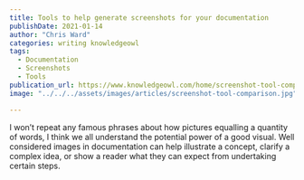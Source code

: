 ```yaml
---
title: Tools to help generate screenshots for your documentation
publishDate: 2021-01-14
author: "Chris Ward"
categories: writing knowledgeowl
tags: 
  - Documentation
  - Screenshots
  - Tools
publication_url: https://www.knowledgeowl.com/home/screenshot-tool-comparison
image: "../../../assets/images/articles/screenshot-tool-comparison.jpg"

---
```


I won’t repeat any famous phrases about how pictures equalling a quantity of words, I think we all understand the potential power of a good visual. Well considered images in documentation can help illustrate a concept, clarify a complex idea, or show a reader what they can expect from undertaking certain steps.